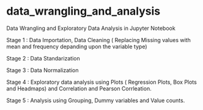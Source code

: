 # data_wrangling_and_analysis
Data Wrangling and Exploratory Data Analysis in Jupyter Notebook

Stage 1 : Data Importation, Data Cleaning ( Replacing Missing values with mean and frequency depanding upon the variable type)

Stage 2 : Data Standarization

Stage 3 : Data Normalization

Stage 4 : Exploratory data analysis using Plots ( Regression Plots, Box Plots and Headmaps) and Correlation and Pearson Corrleation.

Stage 5 : Analysis using Grouping, Dummy variables and Value counts. 
